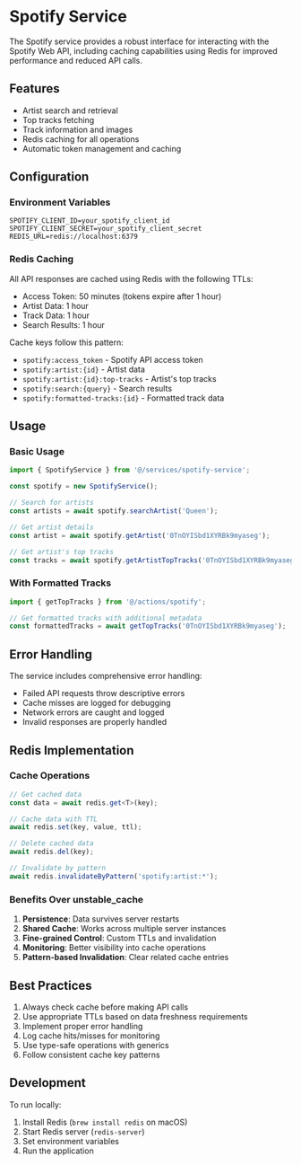 # Spotify Service

The Spotify service provides a robust interface for interacting with the Spotify Web API, including caching capabilities using Redis for improved performance and reduced API calls.

## Features

- Artist search and retrieval
- Top tracks fetching
- Track information and images
- Redis caching for all operations
- Automatic token management and caching

## Configuration

### Environment Variables

```env
SPOTIFY_CLIENT_ID=your_spotify_client_id
SPOTIFY_CLIENT_SECRET=your_spotify_client_secret
REDIS_URL=redis://localhost:6379
```

### Redis Caching

All API responses are cached using Redis with the following TTLs:

- Access Token: 50 minutes (tokens expire after 1 hour)
- Artist Data: 1 hour
- Track Data: 1 hour
- Search Results: 1 hour

Cache keys follow this pattern:
- `spotify:access_token` - Spotify API access token
- `spotify:artist:{id}` - Artist data
- `spotify:artist:{id}:top-tracks` - Artist's top tracks
- `spotify:search:{query}` - Search results
- `spotify:formatted-tracks:{id}` - Formatted track data

## Usage

### Basic Usage

```typescript
import { SpotifyService } from '@/services/spotify-service';

const spotify = new SpotifyService();

// Search for artists
const artists = await spotify.searchArtist('Queen');

// Get artist details
const artist = await spotify.getArtist('0TnOYISbd1XYRBk9myaseg');

// Get artist's top tracks
const tracks = await spotify.getArtistTopTracks('0TnOYISbd1XYRBk9myaseg');
```

### With Formatted Tracks

```typescript
import { getTopTracks } from '@/actions/spotify';

// Get formatted tracks with additional metadata
const formattedTracks = await getTopTracks('0TnOYISbd1XYRBk9myaseg');
```

## Error Handling

The service includes comprehensive error handling:
- Failed API requests throw descriptive errors
- Cache misses are logged for debugging
- Network errors are caught and logged
- Invalid responses are properly handled

## Redis Implementation

### Cache Operations

```typescript
// Get cached data
const data = await redis.get<T>(key);

// Cache data with TTL
await redis.set(key, value, ttl);

// Delete cached data
await redis.del(key);

// Invalidate by pattern
await redis.invalidateByPattern('spotify:artist:*');
```

### Benefits Over unstable_cache

1. **Persistence**: Data survives server restarts
2. **Shared Cache**: Works across multiple server instances
3. **Fine-grained Control**: Custom TTLs and invalidation
4. **Monitoring**: Better visibility into cache operations
5. **Pattern-based Invalidation**: Clear related cache entries

## Best Practices

1. Always check cache before making API calls
2. Use appropriate TTLs based on data freshness requirements
3. Implement proper error handling
4. Log cache hits/misses for monitoring
5. Use type-safe operations with generics
6. Follow consistent cache key patterns

## Development

To run locally:
1. Install Redis (`brew install redis` on macOS)
2. Start Redis server (`redis-server`)
3. Set environment variables
4. Run the application 